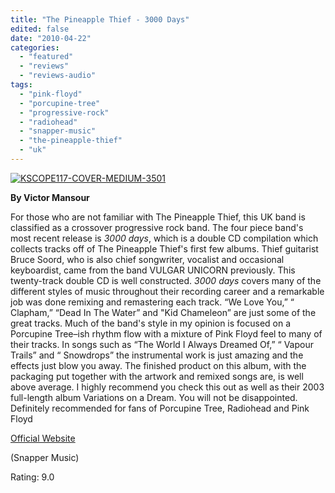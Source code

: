 ```yaml
---
title: "The Pineapple Thief - 3000 Days"
edited: false
date: "2010-04-22"
categories:
  - "featured"
  - "reviews"
  - "reviews-audio"
tags:
  - "pink-floyd"
  - "porcupine-tree"
  - "progressive-rock"
  - "radiohead"
  - "snapper-music"
  - "the-pineapple-thief"
  - "uk"
---
```


[![KSCOPE117-COVER-MEDIUM-3501](http://www.hellbound.ca/wp-content/uploads/2010/04/KSCOPE117-COVER-MEDIUM-3501.jpg "KSCOPE117-COVER-MEDIUM-3501")](http://www.hellbound.ca/wp-content/uploads/2010/04/KSCOPE117-COVER-MEDIUM-3501.jpg)

**By Victor Mansour**

For those who are not familiar with The Pineapple Thief, this UK band is classified as a crossover progressive rock band. The four piece band's most recent release is _3000 days_, which is a double CD compilation which collects tracks off of The Pineapple Thief's first few albums. Thief guitarist Bruce Soord, who is also chief songwriter, vocalist and occasional keyboardist, came from the band VULGAR UNICORN previously. This twenty-track double CD is well constructed. _3000 days_ covers many of the different styles of music throughout their recording career and a remarkable job was done remixing and remastering each track. “We Love You,” “ Clapham,” “Dead In The Water” and "Kid Chameleon” are just some of the great tracks. Much of the band's style in my opinion is focused on a Porcupine Tree–ish rhythm flow with a mixture of Pink Floyd feel to many of their tracks. In songs such as “The World I Always Dreamed Of,” “ Vapour Trails” and “ Snowdrops” the instrumental work is just amazing and the effects just blow you away. The finished product on this album, with the packaging put together with the artwork and remixed songs are, is well above average. I highly recommend you check this out as well as their 2003 full-length album Variations on a Dream. You will not be disappointed. Definitely recommended for fans of Porcupine Tree, Radiohead and Pink Floyd

[Official Website](http://www.pineapplethief.com/)

(Snapper Music)

Rating: 9.0
